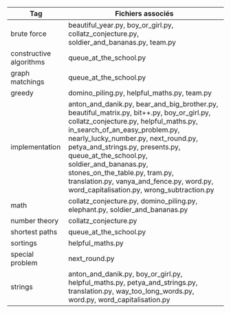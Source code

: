| Tag              | Fichiers associés           |
|------------------|-----------------------------|
| brute force      | beautiful_year.py, boy_or_girl.py, collatz_conjecture.py, soldier_and_bananas.py, team.py |
| constructive algorithms | queue_at_the_school.py |
| graph matchings  | queue_at_the_school.py |
| greedy           | domino_piling.py, helpful_maths.py, team.py |
| implementation   | anton_and_danik.py, bear_and_big_brother.py, beautiful_matrix.py, bit++.py, boy_or_girl.py, collatz_conjecture.py, helpful_maths.py, in_search_of_an_easy_problem.py, nearly_lucky_number.py, next_round.py, petya_and_strings.py, presents.py, queue_at_the_school.py, soldier_and_bananas.py, stones_on_the_table.py, tram.py, translation.py, vanya_and_fence.py, word.py, word_capitalisation.py, wrong_subtraction.py |
| math             | collatz_conjecture.py, domino_piling.py, elephant.py, soldier_and_bananas.py |
| number theory    | collatz_conjecture.py |
| shortest paths   | queue_at_the_school.py |
| sortings         | helpful_maths.py |
| special problem  | next_round.py |
| strings          | anton_and_danik.py, boy_or_girl.py, helpful_maths.py, petya_and_strings.py, translation.py, way_too_long_words.py, word.py, word_capitalisation.py |
